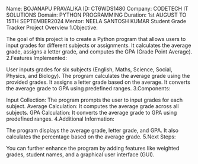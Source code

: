 Name: BOJANAPU PRAVALIKA
 ID: CT6WDS1480 
 Company: CODETECH IT SOLUTIONS 
 Domain: PYTHON PROGRAMMING 
 Duration: 1st AUGUST TO 15TH SEPTEMBER2024 
 Mentor: NEELA SANTOSH KUMAR
 Student Grade Tracker Project Overview
1.Objective:

The goal of this project is to create a Python program that allows users to input grades for different subjects or assignments.
It calculates the average grade, assigns a letter grade, and computes the GPA (Grade Point Average).
2.Features Implemented:

User inputs grades for six subjects (English, Maths, Science, Social, Physics, and Biology).
The program calculates the average grade using the provided grades.
It assigns a letter grade based on the average.
It converts the average grade to GPA using predefined ranges.
3.Components:

Input Collection: The program prompts the user to input grades for each subject.
Average Calculation: It computes the average grade across all subjects.
GPA Calculation: It converts the average grade to GPA using predefined ranges.
4.Additional Information:

The program displays the average grade, letter grade, and GPA.
It also calculates the percentage based on the average grade.
5.Next Steps:

You can further enhance the program by adding features like weighted grades, student names, and a graphical user interface (GUI).
